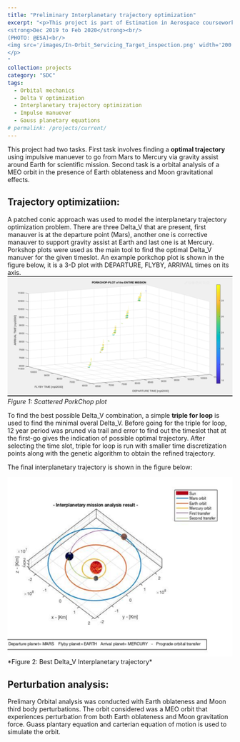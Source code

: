 ```yaml
---
title: "Preliminary Interplanetary trajectory optimization"
excerpt: "<p>This project is part of Estimation in Aerospace coursework taught by prof. Marco Lovera  at Polimi.<br/>
<strong>Dec 2019 to Feb 2020</strong><br/>
(PHOTO: @ESA)<br/>
<img src='/images/In-Orbit_Servicing_Target_inspection.png' width='200' height='150' alt='In-Orbit Servicing Target Inspection'>
</p>
"
collection: projects
category: "SDC"
tags:
  - Orbital mechanics
  - Delta V optimization
  - Interplanetary trajectory optimization
  - Impulse manuever
  - Gauss planetary equations
# permalink: /projects/current/
---
```


This project had two tasks. First task involves finding a **optimal trajectory** using impulsive manuever to go from Mars to Mercury via gravity assist around Earth for scientific mission. Second task is a orbital analysis of a MEO orbit in the presence of Earth oblateness and Moon gravitational effects.  

## Trajectory optimizatiion:

A patched conic approach was used to model the interplanetary trajectory optimization problem. There are three Delta_V that are present, first manauver is at the departure point (Mars), another one is corrective manauver to support gravity assist at Earth and last one is at Mercury. Porkshop plots were used as the main tool to find the optimal Delta_V manuver for the given timeslot. An example porkchop plot is shown in the figure below, it is a 3-D plot with DEPARTURE, FLYBY, ARRIVAL times on its axis.
<img src="/images/pork_chop_1.png" alt="Pork Chop plot" />
*Figure 1: Scattered PorkChop plot*

To find the best possible Delta_V combination, a simple **triple for loop** is used to find the minimal overal Delta_V. Before going for the triple for loop, 12 year period was pruned via trail and error to find out the timeslot that at the first-go gives the indication of possible optimal trajectory. After selecting the time slot, triple for loop is run with smaller time discretization points along with the genetic algorithm to obtain the refined trajectory. 

The final interplanetary trajectory is shown in the figure below:

<img src="/images/Interplanetary_trajectory.png" alt="Interplanetary_trajectory.png" />
*Figure 2: Best Delta_V Interplanetary trajectory*



## Perturbation analysis:
Prelimary Orbital analysis was conducted with Earth oblateness and Moon third body perturbations. The orbit considered was a MEO orbit that experiences perturbation from both Earth oblateness and Moon gravitation force. Guass plantary equation and carterian equation of motion is used to simulate the orbit. 